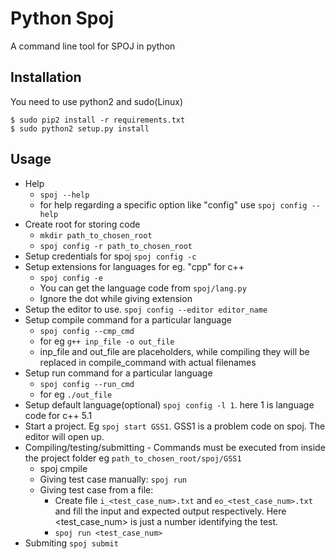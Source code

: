 # Python Spoj
<!-- [![Build Status](https://travis-ci.org/DheerendraRathor/Python-Spoj.svg?branch=master)](https://travis-ci.org/DheerendraRathor/Python-Spoj) -->
<!-- [![Downloads](https://pypip.in/download/python_spoj/badge.svg)](https://pypi.python.org/pypi/python_spoj/) -->
<!-- [![Latest Version](https://pypip.in/version/python_spoj/badge.svg)](https://pypi.python.org/pypi/python_spoj/) -->
<!-- [![Documentation Status](https://readthedocs.org/projects/python-spoj/badge/?version=latest)](https://readthedocs.org/projects/python-spoj/?badge=latest)   -->
A command line tool for SPOJ in python


## Installation
You need to use python2 and sudo(Linux)

    $ sudo pip2 install -r requirements.txt
    $ sudo python2 setup.py install

<!-- ## Documentation -->

<!-- Documentation is present at [Read the Docs](http://python-spoj.rtfd.org) and also at the [PythonHosted](https://pythonhosted.org/python_spoj/) -->

## Usage
* Help
    * `spoj --help`
    * for help regarding a specific option like "config" use `spoj config --help`
* Create root for storing code
    * `mkdir path_to_chosen_root`
    * `spoj config -r path_to_chosen_root`
* Setup credentials for spoj `spoj config -c`
* Setup extensions for languages for eg. "cpp" for c++
    * `spoj config -e`
    * You can get the language code from `spoj/lang.py`
    * Ignore the dot while giving extension
* Setup the editor to use. `spoj config --editor editor_name`
* Setup compile command for a particular language
    * `spoj config --cmp_cmd`
    * for eg `g++ inp_file -o out_file`
    * inp_file and out_file are placeholders, while compiling they will be
    replaced in compile_command with actual filenames
* Setup run command for a particular language
    * `spoj config --run_cmd`
    * for eg `./out_file`
* Setup default language(optional) `spoj config -l 1`. here 1 is language code for c++ 5.1
* Start a project. Eg `spoj start GSS1`. GSS1 is a problem code on spoj. The editor will open up.
* Compiling/testing/submitting - Commands must be executed from inside the
project folder eg `path_to_chosen_root/spoj/GSS1`
    * spoj cmpile
    * Giving test case manually: `spoj run`
    * Giving test case from a file:
        * Create file `i_<test_case_num>.txt` and `eo_<test_case_num>.txt` and fill the input and expected output respectively. Here <test_case_num> is just a number identifying the test.
        * `spoj run <test_case_num>`
* Submiting `spoj submit`
